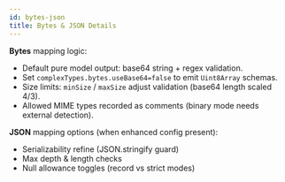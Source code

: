 ```yaml
---
id: bytes-json
title: Bytes & JSON Details
---
```


**Bytes** mapping logic:
- Default pure model output: base64 string + regex validation.
- Set `complexTypes.bytes.useBase64=false` to emit `Uint8Array` schemas.
- Size limits: `minSize` / `maxSize` adjust validation (base64 length scaled 4/3).
- Allowed MIME types recorded as comments (binary mode needs external detection).

**JSON** mapping options (when enhanced config present):
- Serializability refine (JSON.stringify guard)
- Max depth & length checks
- Null allowance toggles (record vs strict modes)
